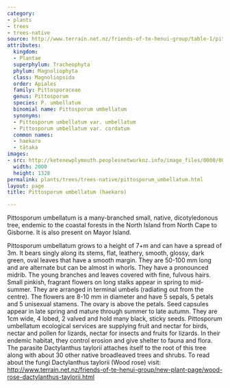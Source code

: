 ```yaml
---
category:
- plants
- trees
- trees-native
source: http://www.terrain.net.nz/friends-of-te-henui-group/table-1/pittosporum-umbellatum-haekaro.html
attributes:
  kingdom:
  - Plantae
  superphylum: Tracheophyta
  phylum: Magnoliophyta
  class: Magnoliopsida
  order: Apiales
  family: Pittosporaceae
  genus: Pittosporum
  species: P. umbellatum
  binomial name: Pittosporum umbellatum
  synonyms:
  - Pittosporum umbellatum var. umbellatum
  - Pittosporum umbellatum var. cordatum
  common names:
  - haekaro
  - tātaka
images:
- src: http://ketenewplymouth.peoplesnetworknz.info/image_files/0000/0010/9468/Pittosporum_umbellatum-001.jpg
  width: 2000
  height: 1328
permalink: plants/trees/trees-native/pittosporum_umbellatum.html
layout: page
title: Pittosporum umbellatum (haekaro)

---
```

Pittosporum umbellatum is a many-branched small, native, dicotyledonous tree, endemic to the coastal forests in the North Island from North Cape to Gisborne. It is also present on Mayor Island. 

Pittosporum umbellatum grows to a height of 7+m and can have a spread of 3m. It bears singly along its stems, flat, leathery, smooth, glossy, dark green, oval leaves that have a smooth margin. They are 50-100 mm long and are alternate but can be almost in whorls. They have a pronounced midrib. The young branches and leaves covered with fine, fulvous hairs. 
Small pinkish, fragrant flowers on long stalks appear in spring to mid-summer. They are arranged in terminal umbels (radiating out from the centre). The flowers are 8-10 mm in diameter and have 5 sepals, 5 petals and 5 unisexual stamens. The ovary is above the petals.
Seed capsules appear in late spring and mature through summer to late autumn. They are 1cm wide, 4 lobed, 2 valved and hold many black, sticky seeds.
Pittosporum umbellatum ecological services are supplying fruit and nectar for birds, nectar and pollen for lizards, nectar for insects and fruits for lizards. In their endemic habitat, they control erosion and give shelter to fauna and flora.
The parasite Dactylanthus taylorii attaches itself to the root of this tree along with about 30 other native broadleaved trees and shrubs. To read about the fungi Dactylanthus taylorii (Wood rose) visit: <a href="friends-of-te-henui-group/new-plant-page/wood-rose-dactylanthus-taylorii.html" target="_blank">http://www.terrain.net.nz/friends-of-te-henui-group/new-plant-page/wood-rose-dactylanthus-taylorii.html</a>
